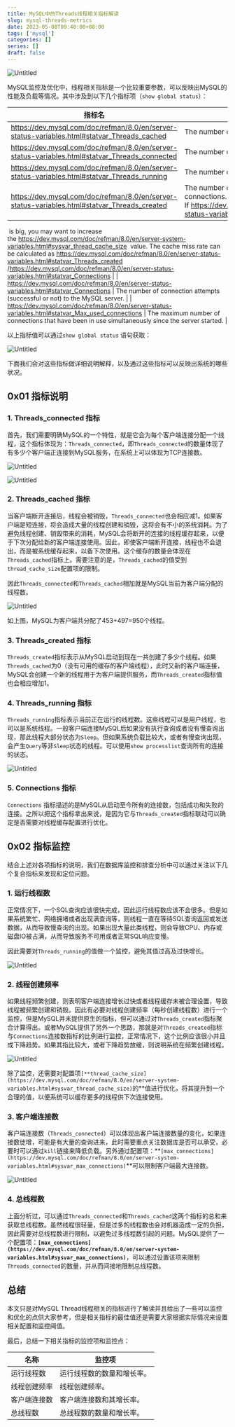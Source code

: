```yaml
---
title: MySQL中的Threads线程相关指标解读
slug: mysql-threads-metrics
date: 2023-05-08T09:40:00+08:00
tags: ['mysql']
categories: []
series: []
draft: false
---
```


![Untitled](mysql-threads-metrics/Untitled.png)

MySQL监控及优化中，线程相关指标是一个比较重要参数，可以反映出MySQL的性能及负载等情况。其中涉及到以下几个指标项（`show global status`）：

| 指标名 | 官方说明 |
| --- | --- |
| https://dev.mysql.com/doc/refman/8.0/en/server-status-variables.html#statvar_Threads_cached | The number of threads in the thread cache. |
| https://dev.mysql.com/doc/refman/8.0/en/server-status-variables.html#statvar_Threads_connected | The number of currently open connections. |
| https://dev.mysql.com/doc/refman/8.0/en/server-status-variables.html#statvar_Threads_running | The number of threads that are not sleeping. |
| https://dev.mysql.com/doc/refman/8.0/en/server-status-variables.html#statvar_Threads_created | The number of threads created to handle connections. If https://dev.mysql.com/doc/refman/8.0/en/server-status-variables.html#statvar_Threads_created
 is big, you may want to increase the https://dev.mysql.com/doc/refman/8.0/en/server-system-variables.html#sysvar_thread_cache_size
 value. The cache miss rate can be calculated as https://dev.mysql.com/doc/refman/8.0/en/server-status-variables.html#statvar_Threads_created
/https://dev.mysql.com/doc/refman/8.0/en/server-status-variables.html#statvar_Connections |
| https://dev.mysql.com/doc/refman/8.0/en/server-status-variables.html#statvar_Connections | The number of connection attempts (successful or not) to the MySQL server. |
| https://dev.mysql.com/doc/refman/8.0/en/server-status-variables.html#statvar_Max_used_connections | The maximum number of connections that have been in use simultaneously since the server started. |

以上指标值可以通过`show global status` 语句获取：

![Untitled](mysql-threads-metrics/Untitled%201.png)

下面我们会对这些指标做详细说明解释，以及通过这些指标可以反映出系统的哪些状况。

## 0x01 指标说明

### 1. Threads_connected 指标

首先，我们需要明确MySQL的一个特性，就是它会为每个客户端连接分配一个线程，这个指标体现为：`Threads_connected`，即`Threads_connected`的数量体现了有多少个客户端正连接到MySQL服务，在系统上可以体现为TCP连接数。

![Untitled](mysql-threads-metrics/Untitled%202.png)

![Untitled](mysql-threads-metrics/Untitled%203.png)

### 2. Threads_cached 指标

当客户端断开连接后，线程会被销毁，`Threads_connected`也会相应减1。如果客户端是短连接，将会造成大量的线程创建和销毁，这将会有不小的系统消耗。为了避免线程创建、销毁带来的消耗，MySQL会将断开的连接的线程缓存起来，以便于下次分配给新的客户端连接使用。因此，即使客户端断开连接，线程也不会退出，而是被系统缓存起来，以备下次使用。这个缓存的数量会体现在`Threads_cached`指标上。需要注意的是，`Threads_cached`的值受到`thread_cache_size`配置项的限制。

因此`Threads_connected`和`Threads_cached`相加就是MySQL当前为客户端分配的线程数。

![Untitled](mysql-threads-metrics/Untitled%201.png)

如上图，MySQL为客户端共分配了453+497=950个线程。

### 3. Threads_created 指标

`Threads_created`指标表示从MySQL启动到现在一共创建了多少个线程。如果`Threads_cached`为0（没有可用的缓存的客户端线程），此时又新的客户端连接，MySQL会创建一个新的线程用于为客户端提供服务，而`Threads_created`指标值也会相应增加1。

### 4. Threads_running 指标

`Threads_running`指标表示当前正在运行的线程数。这些线程可以是用户线程，也可以是系统线程。一般客户端连接MySQL后如果没有执行查询或者没有慢查询出现，那此线程大部分状态为`Sleep`。但如果系统负载比较大，或者有慢查询出现，会产生`Query`等非`Sleep`状态的线程。可以使用`show processlist`查询所有的连接的状态。

![Untitled](mysql-threads-metrics/Untitled%204.png)

### 5. Connections 指标

`Connections` 指标描述的是MySQL从启动至今所有的连接数，包括成功和失败的连接。之所以把这个指标拿出来说，是因为它与`Threads_created`指标联动可以确定是否需要对线程缓存配置进行优化。

## 0x02 指标监控

结合上述对各项指标的说明，我们在数据库监控和排查分析中可以通过关注以下几个复合指标来发现和定位问题。

### 1. 运行线程数

正常情况下，一个SQL查询应该很快完成，因此运行线程数应该不会很多。但是如果系统繁忙、网络拥堵或者出现满查询等，则线程一直在等待SQL查询返回或发送数据，从而导致慢查询的出现。如果出现大量此类线程，则会导致CPU、内存或磁盘IO被占满，从而导致服务不可用或者正常SQL响应变慢。

因此需要对`Threads_running`的值做一个监控，避免其值过高及过快增长。

![Untitled](mysql-threads-metrics/Untitled%205.png)

### 2. 线程创建频率

如果线程频繁创建，则表明客户端连接增长过快或者线程缓存未被合理设置，导致线程被频繁创建和销毁。因此有必要对线程创建频率（每秒创建线程数）进行一个监控，但是MySQL并未提供原生的指标，但可以通过对`Threads_created`指标聚合计算得出。或者MySQL提供了另外一个思路，那就是对`Threads_created`指标与`Connections`连接数指标的比例进行监控，正常情况下，这个比例应该很小并且成下降趋势。如果其指比较大，或者下降趋势放缓，则说明系统在频繁创建线程。

![Untitled](mysql-threads-metrics/Untitled%206.png)

除了监控，还需要对配置项`[**thread_cache_size](https://dev.mysql.com/doc/refman/8.0/en/server-system-variables.html#sysvar_thread_cache_size)`的**值进行优化，将其提升到一个合理的值，以便系统可以缓存更多的线程供下次连接使用。

### 3. 客户端连接数

客户端连接数（`Threads_connected`）可以体现出客户端连接数量的变化，如果连接数徒增，可能是有大量的查询进来，此时需要重点关注数据库是否可以承受，必要时可以通过`kill`链接来降低负载。另外通过配置项：**`[max_connections](https://dev.mysql.com/doc/refman/8.0/en/server-system-variables.html#sysvar_max_connections)`**可以限制客户端最大连接数。

![Untitled](mysql-threads-metrics/Untitled%207.png)

### 4. 总线程数

上面分析过，可以通过`Threads_connected`和`Threads_cached`这两个指标的总和来获取总线程数。虽然线程很轻量，但是过多的线程数也会对机器造成一定的负担，因此需要对总线程数进行限制，以避免过多线程数引起的问题。MySQL提供了一个配置项：**`[max_connections](https://dev.mysql.com/doc/refman/8.0/en/server-system-variables.html#sysvar_max_connections)`**，可以通过设置该项来限制`Threads_connected`的数量，并从而间接地限制总线程数。

## 总结

本文只是对MySQL Thread线程相关的指标进行了解读并且给出了一些可以监控和优化的点供大家参考，但是相关指标的最佳值还是需要大家根据实际情况来设置相关配置和监控阈值。

最后，总结一下相关指标的监控项和监控点：

| 名称 | 监控项 |
| --- | --- |
| 运行线程数 | 运行线程数的数量和增长率。 |
| 线程创建频率 | 线程创建频率。 |
| 客户端连接数 | 客户端连接数和其增长率。 |
| 总线程数 | 总线程数的数量和增长率。 |

